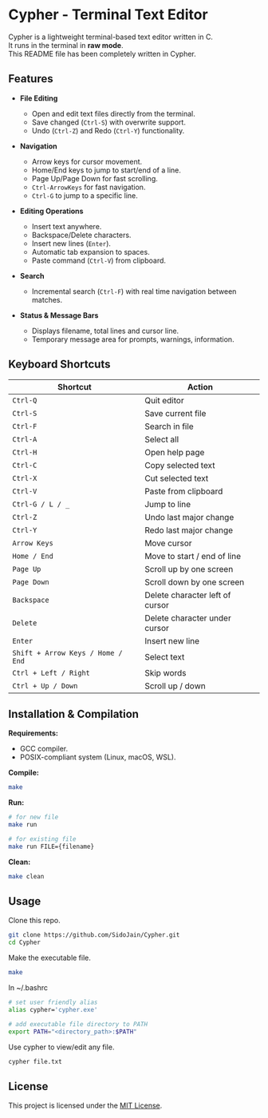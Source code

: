 # Cypher - Terminal Text Editor

Cypher is a lightweight terminal-based text editor written in C.  
It runs in the terminal in **raw mode**.  
This README file has been completely written in Cypher.  

## Features

- **File Editing**
  - Open and edit text files directly from the terminal.
  - Save changed (`Ctrl-S`) with overwrite support.
  - Undo (`Ctrl-Z`) and Redo (`Ctrl-Y`) functionality.

- **Navigation**
  - Arrow keys for cursor movement.
  - Home/End keys to jump to start/end of a line.
  - Page Up/Page Down for fast scrolling.
  - `Ctrl-ArrowKeys` for fast navigation.
  - `Ctrl-G` to jump to a specific line.

- **Editing Operations**
  - Insert text anywhere.
  - Backspace/Delete characters.
  - Insert new lines (`Enter`).
  - Automatic tab expansion to spaces.
  - Paste command (`Ctrl-V`) from clipboard.

- **Search**
  - Incremental search (`Ctrl-F`) with real time navigation between matches.

- **Status & Message Bars**
  - Displays filename, total lines and cursor line.
  - Temporary message area for prompts, warnings, information.

## Keyboard Shortcuts

| Shortcut                              | Action |
|---------------------------------------|--------|
| `Ctrl-Q`                              | Quit editor |
| `Ctrl-S`                              | Save current file |
| `Ctrl-F`                              | Search in file |
| `Ctrl-A`                              | Select all |
| `Ctrl-H`                              | Open help page |
| `Ctrl-C`                              | Copy selected text |
| `Ctrl-X`                              | Cut selected text |
| `Ctrl-V`                              | Paste from clipboard |
| `Ctrl-G / L / _`                      | Jump to line |
| `Ctrl-Z`                              | Undo last major change |
| `Ctrl-Y`                              | Redo last major change |
| `Arrow Keys`                          | Move cursor |
| `Home / End`                          | Move to start / end of line |
| `Page Up`                             | Scroll up by one screen |
| `Page Down`                           | Scroll down by one screen |
| `Backspace`                           | Delete character left of cursor |
| `Delete`                              | Delete character under cursor |
| `Enter`                               | Insert new line |
| `Shift + Arrow Keys / Home / End`     | Select text |
| `Ctrl + Left / Right`                 | Skip words |
| `Ctrl + Up / Down`                    | Scroll up / down |

## Installation & Compilation

**Requirements:**

- GCC compiler.
- POSIX-compliant system (Linux, macOS, WSL).

**Compile:**

```bash
make
```

**Run:**

```bash
# for new file
make run

# for existing file
make run FILE={filename}
```

**Clean:**

```bash
make clean
```

## Usage

Clone this repo.

```bash
git clone https://github.com/SidoJain/Cypher.git
cd Cypher
```

Make the executable file.

```bash
make
```

In ~/.bashrc

```bash
# set user friendly alias
alias cypher='cypher.exe'

# add executable file directory to PATH
export PATH="<directory_path>:$PATH"
```

Use cypher to view/edit any file.

```bash
cypher file.txt
```

## License

This project is licensed under the [MIT License](https://opensource.org/licenses/MIT).
